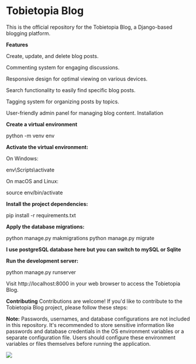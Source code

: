 # Tobietopia Blog
This is the official repository for the Tobietopia Blog, a Django-based blogging platform.

**Features**

Create, update, and delete blog posts.

Commenting system for engaging discussions.

Responsive design for optimal viewing on various devices.

Search functionality to easily find specific blog posts.

Tagging system for organizing posts by topics.

User-friendly admin panel for managing blog content.
Installation


**Create a virtual environment**

python -m venv env


**Activate the virtual environment:**

On Windows:

env\Scripts\activate


On macOS and Linux:

source env/bin/activate


**Install the project dependencies:**

pip install -r requirements.txt


**Apply the database migrations:**

python manage.py makmigrations
python manage.py migrate

**I use postgreSQL database here but you can switch to mySQL or Sqlite** 

**Run the development server:**

python manage.py runserver

Visit http://localhost:8000 in your web browser to access the Tobietopia Blog.

**Contributing**
Contributions are welcome! If you'd like to contribute to the Tobietopia Blog project, please follow these steps:

**Note:** Passwords, usernames, and database configurations are not included in this repository. It's recommended to store sensitive information like passwords and database credentials in the OS environment variables or a separate configuration file. Users should configure these environment variables or files themselves before running the application.

![](https://github.com/Cprime50/Web-dev-stuff/blob/master/full%20tobie.png)
